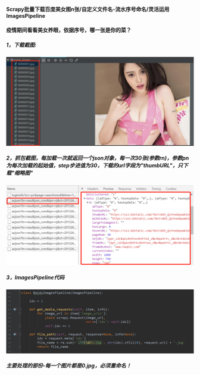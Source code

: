 #### Scrapy批量下载百度美女图n张/自定义文件名-流水序号命名/灵活运用ImagesPipeline
#### 疫情期间看看美女养眼，依据序号，哪一张是你的菜？
##### 1，下载截图:
![img1](https://github.com/ziliang-wang/baidu/blob/master/images/%E5%BE%AE%E4%BF%A1%E6%88%AA%E5%9B%BE_20200428150737.png)
##### 2，抓包截图，每加载一次就返回一个json对象，每一次30张(参数rn)，参数pn为每次加载的起始值，step步进值为30，下载的url字段为"thumbURL"，只下载"缩略图"
![img2](https://github.com/ziliang-wang/baidu/blob/master/images/%E5%BE%AE%E4%BF%A1%E6%88%AA%E5%9B%BE_20200428150127.png)
##### 3，ImagesPipeline代码
![img3](https://github.com/ziliang-wang/baidu/blob/master/images/%E5%BE%AE%E4%BF%A1%E6%88%AA%E5%9B%BE_20200428144711.png)
##### 主要处理的部份-每一个图片都是0.jpg，必须重命名！
